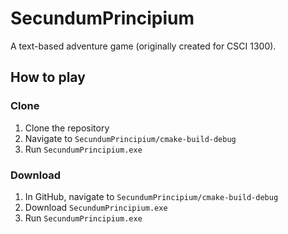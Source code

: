 # SecundumPrincipium
A text-based adventure game (originally created for CSCI 1300).

## How to play
### Clone
1. Clone the repository
2. Navigate to `SecundumPrincipium/cmake-build-debug`
3. Run `SecundumPrincipium.exe`

### Download
1. In GitHub, navigate to `SecundumPrincipium/cmake-build-debug`
2. Download `SecundumPrincipium.exe`
3. Run `SecundumPrincipium.exe`
